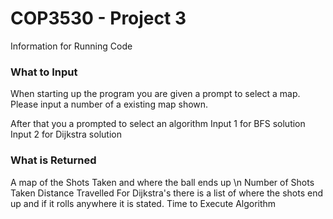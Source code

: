 <H1> COP3530 - Project 3 </h1>
Information for Running Code

<h3> What to Input </h3>
When starting up the program you are given a prompt to select a map.
Please input a number of a existing map shown.

After that you a prompted to select an algorithm
Input 1 for BFS solution
Input 2 for Dijkstra solution

<h3> What is Returned </h3>
A map of the Shots Taken and where the ball ends up \n
Number of Shots Taken
Distance Travelled
For Dijkstra's there is a list of where the shots end up and if it rolls anywhere it is stated.
Time to Execute Algorithm

